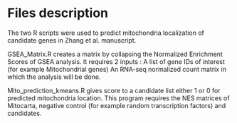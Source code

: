 # Files description

The two R scripts were used to predict mitochondria localization of candidate genes in Zhang et al. manuscript.

GSEA_Matrix.R creates a matrix by collapsing the Normalized Enrichment Scores of GSEA analysis. It requires 2 inputs :
    A list of gene IDs of interest (for example Mitochondrial genes)
    An RNA-seq normalized count matrix in which the analysis will be done.

Mito_prediction_kmeans.R gives score to a candidate list either 1 or 0 for predicted mitochondria location. This program requires the NES matrices of Mitocarta, negative control (for example random transcription factors) and candidates.
